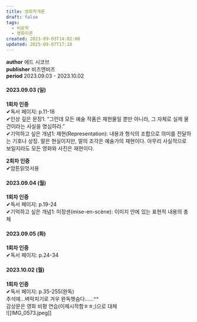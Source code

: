 ```yaml
---
title: 영화학개론
draft: false
tags:
  - 비문학
  - 영화이론
created: 2023-09-03T14:02:00
updated: 2025-09-07T17:18
---
```

**author** 에드 시코브<br/>
**publisher** 비즈앤비즈<br/>
**period** 2023.09.03 - 2023.10.02

#### 2023.09.03 (일)
**1회차 인증**<br/>
✔독서 페이지: p.11-18<br/>
✔인상 깊은 문장1: “그런데 모든 예술 작품은 재현물일 뿐만 아니라, 그 자체로 실제 물건이라는 사실을 명심하라.”<br/>
✔기억하고 싶은 개념1: 재현(Representation): 내용과 형식의 조합으로 의미를 전달하는 기호나 상징. 말은 현실이지만, 말의 조각은 예술가의 재현이다. 아무리 사실적으로 보일지라도 모든 영화와 사진은 재현이다.<br/>

**2회차 인증**<br/>
✔암튼읽엇서용

#### 2023.09.04 (월)
**1회차 인증**<br/>
✔독서 페이지: p.19-24<br/>
✔기억하고 싶은 개념1: 미장센(mise-en-scène): 이미지 안에 있는 표현적 내용의 총체

#### 2023.09.05 (화)
**1회차 인증**<br/>
✔독서 페이지: p.24-34

#### 2023.10.02 (월)
**1회차 인증**<br/>
✔독서 페이지: p.35-255(완독)<br/>
추석에…벼락치기로 겨우 완독햇슴다……^^<br/>
감상문은 영화 비평 연습(이제시작함ㅎㅎ;)으로 대체<br/>
![[IMG_0573.jpeg]]